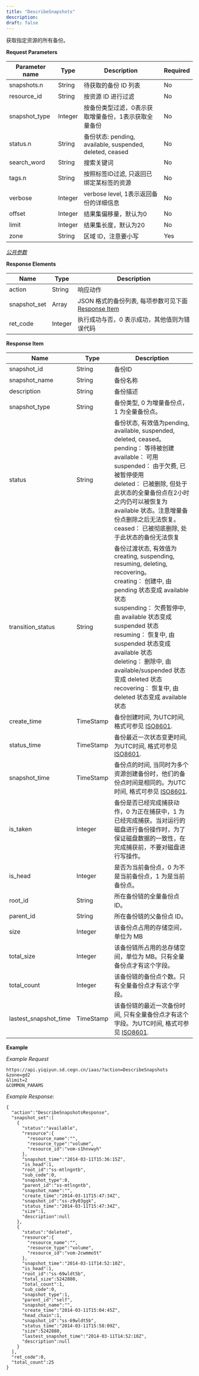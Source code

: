 ```yaml
---
title: "DescribeSnapshots"
description: 
draft: false
---
```




获取指定资源的所有备份。

**Request Parameters**

| Parameter name | Type | Description | Required |
| --- | --- | --- | --- |
| snapshots.n | String | 待获取的备份 ID 列表 | No |
| resource_id | String | 按资源 ID 进行过滤 | No |
| snapshot_type | Integer | 按备份类型过滤，0表示获取增量备份，1表示获取全量备份 | No |
| status.n | String | 备份状态: pending, available, suspended, deleted, ceased | No |
| search_word | String | 搜索关键词 | No |
| tags.n | String | 按照标签ID过滤, 只返回已绑定某标签的资源 | No |
| verbose | Integer | verbose level, 1表示返回备份的详细信息 | No |
| offset | Integer | 结果集偏移量，默认为0 | No |
| limit | Integer | 结果集长度，默认为20 | No |
| zone | String | 区域 ID，注意要小写 | Yes |

[_公共参数_](../../../parameters/)

**Response Elements**

| Name | Type | Description |
| --- | --- | --- |
| action | String | 响应动作 |
| snapshot_set | Array | JSON 格式的备份列表, 每项参数可见下面 [Response Item](#response-item) |
| ret_code | Integer | 执行成功与否，0 表示成功，其他值则为错误代码 |

**Response Item**

| Name | Type | Description |
| --- | --- | --- |
| snapshot_id | String | 备份ID |
| snapshot_name | String | 备份名称 |
| description | String | 备份描述 |
| snapshot_type | String | 备份类型, 0 为增量备份点，1 为全量备份点。 |
| status | String | 备份状态, 有效值为pending, available, suspended, deleted, ceased。<br/>pending： 等待被创建<br/>available： 可用<br/>suspended： 由于欠费, 已被暂停使用<br/>deleted： 已被删除, 但处于此状态的全量备份点在2小时之内仍可以被恢复为 available 状态。注意增量备份点删除之后无法恢复。<br/>ceased： 已被彻底删除, 处于此状态的备份无法恢复 |
| transition_status | String | 备份过渡状态, 有效值为creating, suspending, resuming, deleting, recovering。<br/>creating： 创建中, 由 pending 状态变成 available 状态<br/>suspending： 欠费暂停中, 由 available 状态变成 suspended 状态<br/>resuming： 恢复中, 由 suspended 状态变成 available 状态<br/>deleting： 删除中, 由 available/suspended 状态变成 deleted 状态<br/>recovering： 恢复中, 由 deleted 状态变成 available 状态 |
| create_time | TimeStamp | 备份创建时间, 为UTC时间, 格式可参见 [ISO8601](http://www.w3.org/TR/NOTE-datetime). |
| status_time | TimeStamp | 备份最近一次状态变更时间, 为UTC时间, 格式可参见 [ISO8601](http://www.w3.org/TR/NOTE-datetime). |
| snapshot_time | TimeStamp | 备份点的时间, 当同时为多个资源创建备份时，他们的备份点时间是相同的。为UTC时间, 格式可参见 [ISO8601](http://www.w3.org/TR/NOTE-datetime). |
| is_taken | Integer | 备份是否已经完成捕获动作，0 为正在捕获中，1 为已经完成捕获。当对运行的磁盘进行备份操作时，为了保证磁盘数据的一致性，在完成捕获前，不要对磁盘进行写操作。 |
| is_head | Integer | 是否为当前备份点，0 为不是当前备份点，1 为是当前备份点。 |
| root_id | String | 所在备份链的全量备份点 ID。 |
| parent_id | String | 所在备份链的父备份点 ID。 |
| size | Integer | 该备份点占用的存储空间，单位为 MB |
| total_size | Integer | 该备份链所占用的总存储空间，单位为 MB。只有全量备份点才有这个字段。 |
| total_count | Integer | 该备份链的备份点个数。只有全量备份点才有这个字段。 |
| lastest_snapshot_time | TimeStamp | 该备份链的最近一次备份时间, 只有全量备份点才有这个字段。为UTC时间, 格式可参见 [ISO8601](http://www.w3.org/TR/NOTE-datetime). |

**Example**

_Example Request_

```
https://api.yiqiyun.sd.cegn.cn/iaas/?action=DescribeSnapshots
&zone=gd2
&limit=2
&COMMON_PARAMS
```

_Example Response_:

```
{
  "action":"DescribeSnapshotsResponse",
  "snapshot_set":[
    {
      "status":"available",
      "resource":{
        "resource_name":"",
        "resource_type":"volume",
        "resource_id":"vom-s1hnvwyh"
      },
      "snapshot_time":"2014-03-11T15:36:15Z",
      "is_head":1,
      "root_id":"ss-mtlngntb",
      "sub_code":0,
      "snapshot_type":0,
      "parent_id":"ss-mtlngntb",
      "snapshot_name":"",
      "create_time":"2014-03-11T15:47:34Z",
      "snapshot_id":"ss-z9y03ggk",
      "status_time":"2014-03-11T15:47:34Z",
      "size":1,
      "description":null
    },
    {
      "status":"deleted",
      "resource":{
        "resource_name":"",
        "resource_type":"volume",
        "resource_id":"vom-2cwmmo5t"
      },
      "snapshot_time":"2014-03-11T14:52:10Z",
      "is_head":1,
      "root_id":"ss-69wldt5b",
      "total_size":5242880,
      "total_count":1,
      "sub_code":0,
      "snapshot_type":1,
      "parent_id":"self",
      "snapshot_name":"",
      "create_time":"2014-03-11T15:04:45Z",
      "head_chain":1,
      "snapshot_id":"ss-69wldt5b",
      "status_time":"2014-03-11T15:58:09Z",
      "size":5242880,
      "lastest_snapshot_time":"2014-03-11T14:52:10Z",
      "description":null
    }
  ],
  "ret_code":0,
  "total_count":25
}
```
